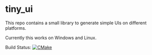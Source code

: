# tiny_ui
This repo contains a small library to generate simple UIs on different platforms. 

Currently this works on Windows and Linux.

Build Status: [![CMake](https://github.com/kimkulling/tiny_ui/actions/workflows/cmake.yml/badge.svg)](https://github.com/kimkulling/tiny_ui/actions/workflows/cmake.yml)
